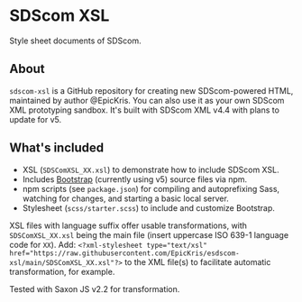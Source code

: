 # SDScom XSL
Style sheet documents of SDScom.

## About
`sdscom-xsl` is a GitHub repository for creating new SDScom-powered HTML, maintained by author @EpicKris. You can also use it as your own SDScom XML prototyping sandbox. It's built with SDScom XML v4.4 with plans to update for v5.

## What's included
- XSL (`SDSComXSL_XX.xsl`) to demonstrate how to include SDScom XSL.
- Includes [Bootstrap](https://getbootstrap.com) (currently using v5) source files via npm.
- npm scripts (see `package.json`) for compiling and autoprefixing Sass, watching for changes, and starting a basic local server.
- Stylesheet (`scss/starter.scss`) to include and customize Bootstrap.

XSL files with language suffix offer usable transformations, with `SDSComXSL_XX.xsl` being the main file (insert uppercase ISO 639-1 language code for `XX`).
Add:
`<?xml-stylesheet type="text/xsl" href="https://raw.githubusercontent.com/EpicKris/esdscom-xsl/main/SDSComXSL_XX.xsl"?>`
to the XML file(s) to facilitate automatic transformation, for example.

Tested with Saxon JS v2.2 for transformation.